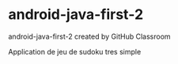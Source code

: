 # android-java-first-2
android-java-first-2 created by GitHub Classroom

Application de jeu de sudoku tres simple
